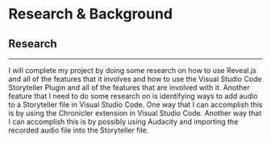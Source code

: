 Research & Background
=========

Research
--------------------
---
<p>
I will complete my project by doing some research on how to use Reveal.js and all of the features that it involves and how to use the Visual Studio Code Storyteller Plugin 
and all of the features that are involved with it.  Another feature that I need to do some research on is identifying ways to add audio to a Storyteller file in Visual 
Studio Code.  One way that I can accomplish this is by using the Chronicler extension in Visual Studio Code.  Another way that I can accomplish this is by possibly using 
Audacity and importing the recorded audio file into the Storyteller file.
</p>

<!--Background
--------------------
---
<p>
People want to interact with the content of a recorded video presentation more directly if the recording included the semantic structure of the content rather than just raster 
images.  For example, viewers may copy and paste the text from the slides, clicking on links, giving feedback, and jumping to logical segments.  By creating a system to record 
and playback video-like content and audio playback with the semantic meaning intact via HTML will meet this need.  The implementation will include adding features to a recorded 
video presentation with audio playback such as copy and paste text from the slides, clicking on links, giving feedback, and jumping to logical segments.  The video presentation 
is going to record audio and video for later playback with the use of the audio-slideshow reveal.js plugin by rajgoel on GitHub.
</p>-->
